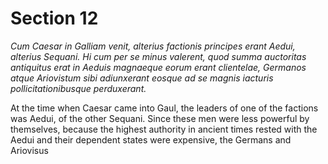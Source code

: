 # Section 12

*Cum Caesar in Galliam venit, alterius factionis principes erant Aedui, alterius
Sequani.
Hi cum per se minus valerent, quod summa auctoritas antiquitus erat in Aeduis
magnaeque eorum erant clientelae, Germanos atque Ariovistum sibi adiunxerant
eosque ad se magnis iacturis pollicitationibusque perduxerant.*

At the time when Caesar came into Gaul, the leaders of one of the factions was
Aedui, of the other Sequani.
Since these men were less powerful by themselves, because the highest authority
in ancient times rested with the Aedui and their dependent states were
expensive, the Germans and Ariovisus 
